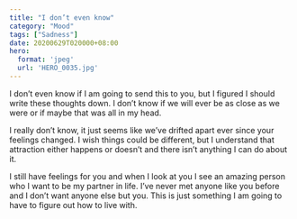 ```yaml
---
title: "I don’t even know"
category: "Mood"
tags: ["Sadness"]
date: 20200629T020000+08:00
hero:
  format: 'jpeg'
  url: 'HERO_0035.jpg'
---
```

I don’t even know if I am going to send this to you, but I figured I should write these thoughts down. I don’t know if we will ever be as close as we were or if maybe that was all in my head.

I really don’t know, it just seems like we’ve drifted apart ever since your feelings changed. I wish things could be different, but I understand that attraction either happens or doesn’t and there isn’t anything I can do about it.

I still have feelings for you and when I look at you I see an amazing person who I want to be my partner in life. I’ve never met anyone like you before and I don’t want anyone else but you. This is just something I am going to have to figure out how to live with.
